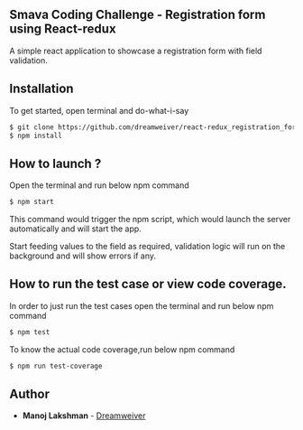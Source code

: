 ## Smava Coding Challenge - Registration form using React-redux
A simple react application to showcase a registration form with field validation.

## Installation
To get started, open terminal and do-what-i-say
```bash
$ git clone https://github.com/dreamweiver/react-redux_registration_form
$ npm install
```

## How to launch ?

Open the terminal and run below npm command
```bash
$ npm start
```

This command would trigger the npm script, which would launch the server automatically and will start the app.

Start feeding values to the field as required, validation logic will run on the background and will show errors if any.

## How to run the test case or view code coverage.

In order to just run the test cases open the terminal and run below npm command
```bash
$ npm test
```

To know the actual code coverage,run  below npm command
```bash
$ npm run test-coverage
```


## Author

* **Manoj Lakshman** - [Dreamweiver](https://github.com/dreamweiver)
